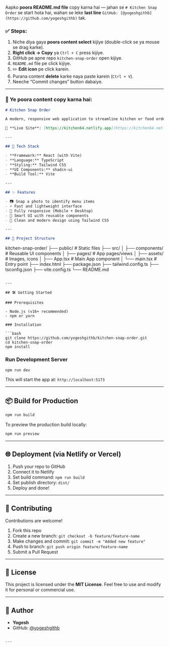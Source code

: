 Aapko **poora README.md file** copy karna hai — jahan se `# Kitchen Snap Order` se start hota hai, wahan se leke **last line** `GitHub: [@yogeshgithb](https://github.com/yogeshgithb)` tak.

### ✅ Steps:

1. Niche diya gaya **poora content select** kijiye (double-click se ya mouse se drag karke).
2. **Right click → Copy** ya `Ctrl + C` press kijiye.
3. GitHub pe apne repo `kitchen-snap-order` open kijiye.
4. `README.md` file pe click kijiye.
5. ✏️ **Edit icon** pe click karein.
6. Purana content **delete** karke naya paste karein (`Ctrl + V`).
7. Neeche “Commit changes” button dabaiye.

---

### 🔽 Ye poora content copy karna hai:

```markdown
# Kitchen Snap Order

A modern, responsive web application to streamline kitchen or food ordering using image-based input. Just snap, recognize, and order — all in a few clicks!

🔗 **Live Site**: [https://kitchen64.netlify.app](https://kitchen64.netlify.app)

---

## 🚀 Tech Stack

- **Framework:** React (with Vite)
- **Language:** TypeScript
- **Styling:** Tailwind CSS
- **UI Components:** shadcn-ui
- **Build Tool:** Vite

---

## ✨ Features

- 📷 Snap a photo to identify menu items
- ⚡ Fast and lightweight interface
- 📱 Fully responsive (Mobile + Desktop)
- 🧠 Smart UI with reusable components
- 💅 Clean and modern design using Tailwind CSS

---

## 📁 Project Structure

```

kitchen-snap-order/
├── public/              # Static files
├── src/
│   ├── components/      # Reusable UI components
│   ├── pages/           # App pages/views
│   ├── assets/          # Images, icons
│   ├── App.tsx          # Main App component
│   └── main.tsx         # Entry point
├── index.html
├── package.json
├── tailwind.config.ts
├── tsconfig.json
├── vite.config.ts
└── README.md

````

---

## 🛠️ Getting Started

### Prerequisites

- Node.js (v16+ recommended)
- npm or yarn

### Installation

```bash
git clone https://github.com/yogeshgithb/kitchen-snap-order.git
cd kitchen-snap-order
npm install
````

### Run Development Server

```bash
npm run dev
```

This will start the app at: `http://localhost:5173`

---

## 📦 Build for Production

```bash
npm run build
```

To preview the production build locally:

```bash
npm run preview
```

---

## 🌐 Deployment (via Netlify or Vercel)

1. Push your repo to GitHub
2. Connect it to Netlify
3. Set build command: `npm run build`
4. Set publish directory: `dist/`
5. Deploy and done!

---

## 🤝 Contributing

Contributions are welcome!

1. Fork this repo
2. Create a new branch: `git checkout -b feature/feature-name`
3. Make changes and commit: `git commit -m "Added new feature"`
4. Push to branch: `git push origin feature/feature-name`
5. Submit a Pull Request

---

## 📄 License

This project is licensed under the **MIT License**.
Feel free to use and modify it for personal or commercial use.

---

## 👤 Author

* **Yogesh**
* GitHub: [@yogeshgithb](https://github.com/yogeshgithb)

```

---

```
